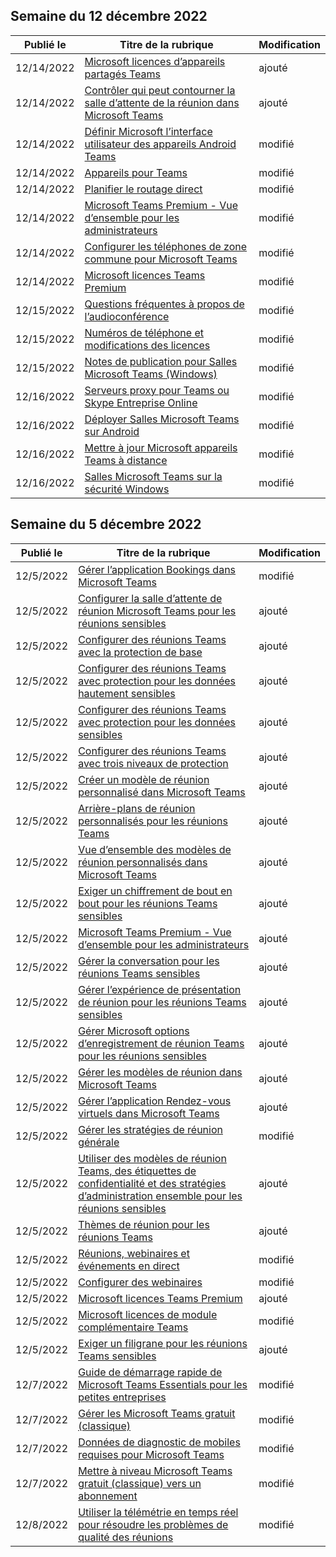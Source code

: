 <!-- This file is generated automatically each week. Changes made to this file will be overwritten.-->




## <a name="week-of-december-12-2022"></a>Semaine du 12 décembre 2022


| Publié le |Titre de la rubrique | Modification |
|------|------------|--------|
| 12/14/2022 | [Microsoft licences d’appareils partagés Teams](/MicrosoftTeams/teams-add-on-licensing/teams-shared-device-license) | ajouté |
| 12/14/2022 | [Contrôler qui peut contourner la salle d’attente de la réunion dans Microsoft Teams](/MicrosoftTeams/who-can-bypass-meeting-lobby) | ajouté |
| 12/14/2022 | [Définir Microsoft l’interface utilisateur des appareils Android Teams](/MicrosoftTeams/devices/teams-android-devices-user-interface) | modifié |
| 12/14/2022 | [Appareils pour Teams](/MicrosoftTeams/devices/teams-ip-phones) | modifié |
| 12/14/2022 | [Planifier le routage direct](/MicrosoftTeams/direct-routing-plan) | modifié |
| 12/14/2022 | [Microsoft Teams Premium - Vue d’ensemble pour les administrateurs](/MicrosoftTeams/enhanced-teams-experience) | modifié |
| 12/14/2022 | [Configurer les téléphones de zone commune pour Microsoft Teams](/MicrosoftTeams/set-up-common-area-phones) | modifié |
| 12/14/2022 | [Microsoft licences Teams Premium](/MicrosoftTeams/teams-add-on-licensing/licensing-enhance-teams) | modifié |
| 12/15/2022 | [Questions fréquentes à propos de l’audioconférence](/MicrosoftTeams/audio-conferencing-common-questions) | modifié |
| 12/15/2022 | [Numéros de téléphone et modifications des licences](/MicrosoftTeams/phone-numbers-licensing-changes) | modifié |
| 12/15/2022 | [Notes de publication pour Salles Microsoft Teams (Windows)](/MicrosoftTeams/rooms/rooms-release-note) | modifié |
| 12/16/2022 | [Serveurs proxy pour Teams ou Skype Entreprise Online](/MicrosoftTeams/proxy-servers-for-skype-for-business-online) | modifié |
| 12/16/2022 | [Déployer Salles Microsoft Teams sur Android](/MicrosoftTeams/devices/collab-bar-deploy) | modifié |
| 12/16/2022 | [Mettre à jour Microsoft appareils Teams à distance](/MicrosoftTeams/devices/remote-update) | modifié |
| 12/16/2022 | [Salles Microsoft Teams sur la sécurité Windows](/MicrosoftTeams/rooms/security-windows) | modifié |


## <a name="week-of-december-05-2022"></a>Semaine du 5 décembre 2022


| Publié le |Titre de la rubrique | Modification |
|------|------------|--------|
| 12/5/2022 | [Gérer l’application Bookings dans Microsoft Teams](/MicrosoftTeams/bookings-app-admin) | modifié |
| 12/5/2022 | [Configurer la salle d’attente de réunion Microsoft Teams pour les réunions sensibles](/MicrosoftTeams/configure-lobby-sensitive-meetings) | ajouté |
| 12/5/2022 | [Configurer des réunions Teams avec la protection de base](/MicrosoftTeams/configure-meetings-baseline-protection) | ajouté |
| 12/5/2022 | [Configurer des réunions Teams avec protection pour les données hautement sensibles](/MicrosoftTeams/configure-meetings-highly-sensitive-protection) | ajouté |
| 12/5/2022 | [Configurer des réunions Teams avec protection pour les données sensibles](/MicrosoftTeams/configure-meetings-sensitive-protection) | ajouté |
| 12/5/2022 | [Configurer des réunions Teams avec trois niveaux de protection](/MicrosoftTeams/configure-meetings-three-tiers-protection) | ajouté |
| 12/5/2022 | [Créer un modèle de réunion personnalisé dans Microsoft Teams](/MicrosoftTeams/create-custom-meeting-template) | ajouté |
| 12/5/2022 | [Arrière-plans de réunion personnalisés pour les réunions Teams](/MicrosoftTeams/custom-meeting-backgrounds) | ajouté |
| 12/5/2022 | [Vue d’ensemble des modèles de réunion personnalisés dans Microsoft Teams](/MicrosoftTeams/custom-meeting-templates-overview) | ajouté |
| 12/5/2022 | [Exiger un chiffrement de bout en bout pour les réunions Teams sensibles](/MicrosoftTeams/end-to-end-encrypted-meetings) | ajouté |
| 12/5/2022 | [Microsoft Teams Premium - Vue d’ensemble pour les administrateurs](/MicrosoftTeams/enhanced-teams-experience) | ajouté |
| 12/5/2022 | [Gérer la conversation pour les réunions Teams sensibles](/MicrosoftTeams/manage-chat-sensitive-meetings) | ajouté |
| 12/5/2022 | [Gérer l’expérience de présentation de réunion pour les réunions Teams sensibles](/MicrosoftTeams/manage-meeting-presentation-experience) | ajouté |
| 12/5/2022 | [Gérer Microsoft options d’enregistrement de réunion Teams pour les réunions sensibles](/MicrosoftTeams/manage-meeting-recording-options) | ajouté |
| 12/5/2022 | [Gérer les modèles de réunion dans Microsoft Teams](/MicrosoftTeams/manage-meeting-templates) | ajouté |
| 12/5/2022 | [Gérer l’application Rendez-vous virtuels dans Microsoft Teams](/MicrosoftTeams/manage-virtual-appointments-app) | ajouté |
| 12/5/2022 | [Gérer les stratégies de réunion générale](/MicrosoftTeams/meeting-policies-in-teams-general) | modifié |
| 12/5/2022 | [Utiliser des modèles de réunion Teams, des étiquettes de confidentialité et des stratégies d’administration ensemble pour les réunions sensibles](/MicrosoftTeams/meeting-templates-sensitivity-labels-policies) | ajouté |
| 12/5/2022 | [Thèmes de réunion pour les réunions Teams](/MicrosoftTeams/meeting-themes) | ajouté |
| 12/5/2022 | [Réunions, webinaires et événements en direct](/MicrosoftTeams/quick-start-meetings-live-events) | modifié |
| 12/5/2022 | [Configurer des webinaires](/MicrosoftTeams/set-up-webinars) | modifié |
| 12/5/2022 | [Microsoft licences Teams Premium](/MicrosoftTeams/teams-add-on-licensing/licensing-enhance-teams) | ajouté |
| 12/5/2022 | [Microsoft licences de module complémentaire Teams](/MicrosoftTeams/teams-add-on-licensing/microsoft-teams-add-on-licensing) | modifié |
| 12/5/2022 | [Exiger un filigrane pour les réunions Teams sensibles](/MicrosoftTeams/watermark-meeting-content-video) | ajouté |
| 12/7/2022 | [Guide de démarrage rapide de Microsoft Teams Essentials pour les petites entreprises](/MicrosoftTeams/get-started-with-teams-essentials) | modifié |
| 12/7/2022 | [Gérer les Microsoft Teams gratuit (classique)](/MicrosoftTeams/manage-freemium) | modifié |
| 12/7/2022 | [Données de diagnostic de mobiles requises pour Microsoft Teams](/MicrosoftTeams/policy-control-diagnostic-data-mobile) | modifié |
| 12/7/2022 | [Mettre à niveau Microsoft Teams gratuit (classique) vers un abonnement](/MicrosoftTeams/upgrade-freemium) | modifié |
| 12/8/2022 | [Utiliser la télémétrie en temps réel pour résoudre les problèmes de qualité des réunions](/MicrosoftTeams/use-real-time-telemetry-to-troubleshoot-poor-meeting-quality) | modifié |
